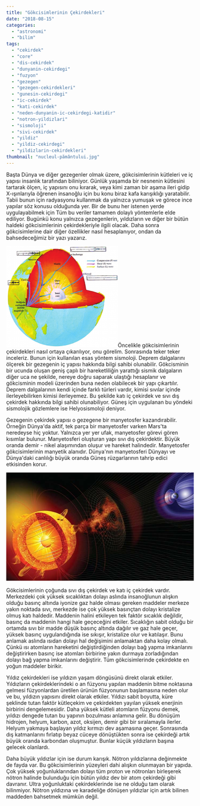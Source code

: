 ```yaml
---
title: "Gökcisimlerinin Çekirdekleri"
date: "2018-08-15"
categories: 
  - "astronomi"
  - "bilim"
tags: 
  - "cekirdek"
  - "core"
  - "dis-cekirdek"
  - "dunyanin-cekirdegi"
  - "fuzyon"
  - "gezegen"
  - "gezegen-cekirdekleri"
  - "gunesin-cekirdegi"
  - "ic-cekirdek"
  - "kati-cekirdek"
  - "neden-dunyanin-ic-cekirdegi-katidir"
  - "notron-yildizlari"
  - "sismoloji"
  - "sivi-cekirdek"
  - "yildiz"
  - "yildiz-cekirdegi"
  - "yildizlarin-cekirdekleri"
thumbnail: "nucleul-pământului.jpg"
---
```


Başta Dünya ve diğer gezegenler olmak üzere, gökcisimlerinin kütleleri ve iç yapısı insanlık tarafından biliniyor. Günlük yaşamda bir nesnenin kütlesini tartarak ölçen, iç yapısını onu kırarak, veya kimi zaman bir aşama ileri gidip X-ışınlarıyla öğrenen insanoğlu için bu konu biraz kafa karışıklığı yaratabilir. Tabii bunun için radyasyonu kullanmak da yalnızca yumuşak ve görece ince yapılar söz konusu olduğunda yer. Bir de bunu her istenen yerde uygulayabilmek için Tüm bu veriler tamamen dolaylı yöntemlerle elde ediliyor. Bugünkü konu yalnızca gezegenlerin, yıldızların ve diğer bir bütün haldeki gökcisimlerinin çekirdekleriyle ilgili olacak. Daha sonra gökcisimlerine dair diğer özellikler nasıl hesaplanıyor, ondan da bahsedeceğimiz bir yazı yazarız.

![Dünya'nın iç yapısı ve sismik dalgalar](images/Earths-structure-and-schematic-picture-of-travelling-seismic-waves-inside-the-Earth-300x272.png)Öncelikle gökcisimlerinin çekirdekleri nasıl ortaya çıkarılıyor, onu görelim. Sonrasında teker teker inceleriz. Bunun için kullanılan esas yöntem sismoloji. Deprem dalgalarını ölçerek bir gezegenin iç yapısı hakkında bilgi sahibi olunabilir. Gökcisminin bir ucunda oluşan geniş çaplı bir hareketliliğin yarattığı sismik dalgaların diğer uca ne şekilde, nereye doğru saparak ulaştığı hesaplanır ve gökcisminin modeli üzerinden buna neden olabilecek bir yapı çıkartılır. Deprem dalgalarının kendi içinde farklı türleri vardır, kimisi sıvılar içinde ilerleyebilirken kimisi ilerleyemez. Bu şekilde katı iç çekirdek ve sıvı dış çekirdek hakkında bilgi sahibi olunabiliyor. Güneş için uygulanan bu yöndeki sismolojik gözlemlere ise Helyosismoloji deniyor.

Gezegenin çekirdek yapısı o gezegene bir manyetosfer kazandırabilir. Örneğin Dünya'da aktif, tek parça bir manyetosfer varken Mars'ta neredeyse hiç yoktur. Yalnızca yer yer ufak, manyetosfer görevi gören kısımlar bulunur. Manyetosferi oluşturan yapı sıvı dış çekirdektir. Büyük oranda demir - nikel alaşımından oluşur ve hareket halindedir. Manyetosfer gökcisimlerinin manyetik alanıdır. Dünya'nın manyetosferi Dünyayı ve Dünya'daki canlılığı büyük oranda Güneş rüzgarlarının tahrip edici etkisinden korur.

![Güneş rüzgarları ve Dünya'nın manyetosferi](images/manyetosfer.jpg)

Gökcisimlerinin çoğunda sıvı dış çekirdek ve katı iç çekirdek vardır. Merkezdeki çok yüksek sıcaklıktan dolayı aslında insanoğlunun alışkın olduğu basınç altında iyonize gaz halde olması gereken maddeler merkeze yakın noktada sıvı, merkezde ise çok yüksek basınçtan dolayı kristalize olmuş katı haldedir. Maddenin halini etkileyen tek faktör sıcaklık değildir, basınç da maddenin hangi hale geçeceğini etkiler. Sıcaklığın sabit olduğu bir ortamda sıvı bir madde düşük basınç altında dağılır ve gaz hale geçer, yüksek basınç uygulandığında ise sıkışır, kristalize olur ve katılaşır. Bunu anlamak aslında ısıdan dolayı hal değişimini anlamaktan daha kolay olmalı. Çünkü ısı atomların hareketini değiştirdiğinden dolayı bağ yapma imkanlarını değiştirirken basınç ise atomları birbirine yakın durmaya zorladığından dolayı bağ yapma imkanlarını değiştirir. Tüm gökcisimlerinde çekirdekte en yoğun maddeler birikir.

Yıldız çekirdekleri ise yıldızın yaşam döngüsünü direkt olarak etkiler. Yıldızların çekirdeklerindeki o an füzyonu yapılan maddenin bitme noktasına gelmesi füzyonlardan üretilen ürünün füzyonunun başlamasına neden olur ve bu, yıldızın yapısını direkt olarak etkiler. Yıldızı sabit boyutta, küre şeklinde tutan faktör kütleçekim ve çekirdekten yayılan yüksek enerjinin birbirini dengelemesidir. Daha yüksek kütleli atomların füzyonu demek, yıldızı dengede tutan bu yapının bozulması anlamına gelir. Bu dönüşüm hidrojen, helyum, karbon, azot, oksijen, demir gibi bir sıralamayla ilerler. Helyum yakmaya başlayan yıldız kırmızı dev aşamasına geçer. Sonrasında dış katmanlarını fırlatıp beyaz cüceye dönüştükten sonra ise çekirdeği artık büyük oranda karbondan oluşmuştur. Bunlar küçük yıldızların başına gelecek olanlardı.

Daha büyük yıldızlar için ise durum karışık. Nötron yıldızlarına değinmekte de fayda var. Bu gökcisimlerinin yüzeyleri dahi alışkın olunmayan bir yapıda. Çok yüksek yoğunluklarından dolayı tüm proton ve nötronları birleşerek nötron halinde bulunduğu için bütün yıldız dev bir atom çekirdeği gibi davranır. Ultra yoğunluktaki çekirdeklerinde ise ne olduğu tam olarak bilinmiyor. Nötron yıldızına ve karadeliğe dönüşen yıldızlar için artık bilinen maddeden bahsetmek mümkün değil.
